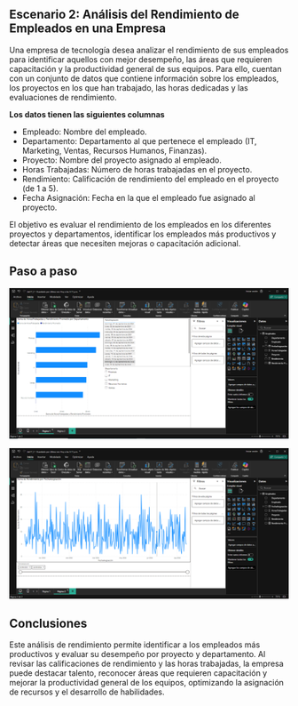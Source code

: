 ## Escenario 2: Análisis del Rendimiento de Empleados en una Empresa

Una empresa de tecnología desea analizar el rendimiento de sus empleados para identificar aquellos con mejor desempeño, las áreas que requieren capacitación y la productividad general de sus equipos. Para ello, cuentan con un conjunto de datos que contiene información sobre los empleados, los proyectos en los que han trabajado, las horas dedicadas y las evaluaciones de rendimiento.

**Los datos tienen las siguientes columnas**

- Empleado: Nombre del empleado.
- Departamento: Departamento al que pertenece el empleado (IT, Marketing, Ventas, Recursos Humanos, Finanzas).
- Proyecto: Nombre del proyecto asignado al empleado.
- Horas Trabajadas: Número de horas trabajadas en el proyecto.
- Rendimiento: Calificación de rendimiento del empleado en el proyecto (de 1 a 5).
- Fecha Asignación: Fecha en la que el empleado fue asignado al proyecto.

El objetivo es evaluar el rendimiento de los empleados en los diferentes proyectos y departamentos, identificar los empleados más productivos y detectar áreas que necesiten mejoras o capacitación adicional.

## Paso a paso

![Captura de pantalla del escenario 2 en Power BI](lab17_2-1.png)

![Captura de pantalla del escenario 2 en Power BI](lab17_2-2.png)

## Conclusiones

Este análisis de rendimiento permite identificar a los empleados más productivos y evaluar su desempeño por proyecto y departamento. Al revisar las calificaciones de rendimiento y las horas trabajadas, la empresa puede destacar talento, reconocer áreas que requieren capacitación y mejorar la productividad general de los equipos, optimizando la asignación de recursos y el desarrollo de habilidades.
